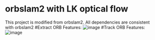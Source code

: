 # orbslam2 with LK optical flow
 This project is modified from orbslam2. All dependencies are consistent with orbslam2
#Extract ORB Features:
![image](https://github.com/suffeeen/orbslam2-with-LK-optical-flow/blob/master/result_pics/Screenshot%20from%202020-01-15%2021-15-24.png?raw=true)
#Track ORB Features:
![image](https://github.com/suffeeen/orbslam2-with-LK-optical-flow/blob/master/result_pics/Screenshot%20from%202020-01-15%2021-15-25.png?raw=true)

